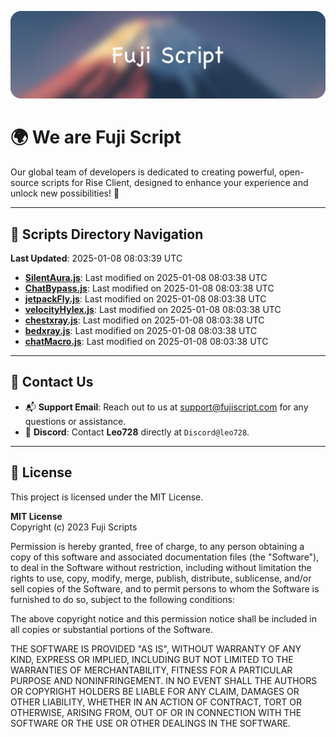 ![Banner](.github/b.webp)

# 🌍 **We are Fuji Script**

Our global team of developers is dedicated to creating powerful, open-source scripts for Rise Client, designed to enhance your experience and unlock new possibilities! 🌟

---
<!-- SCRIPTS_NAVIGATION_START -->
## 📂 **Scripts Directory Navigation**

**Last Updated**: 2025-01-08 08:03:39 UTC

- **[SilentAura.js](scripts/SilentAura.js)**: Last modified on 2025-01-08 08:03:38 UTC
- **[ChatBypass.js](scripts/ChatBypass.js)**: Last modified on 2025-01-08 08:03:38 UTC
- **[jetpackFly.js](scripts/jetpackFly.js)**: Last modified on 2025-01-08 08:03:38 UTC
- **[velocityHylex.js](scripts/velocityHylex.js)**: Last modified on 2025-01-08 08:03:38 UTC
- **[chestxray.js](scripts/chestxray.js)**: Last modified on 2025-01-08 08:03:38 UTC
- **[bedxray.js](scripts/bedxray.js)**: Last modified on 2025-01-08 08:03:38 UTC
- **[chatMacro.js](scripts/chatMacro.js)**: Last modified on 2025-01-08 08:03:38 UTC

<!-- SCRIPTS_NAVIGATION_END -->

---

## 💬 **Contact Us**  
- 📬 **Support Email**: Reach out to us at [support@fujiscript.com](mailto:support@fujiscript.com) for any questions or assistance.  
- 💬 **Discord**: Contact **Leo728** directly at `Discord@leo728`.

---

## 📜 **License**

This project is licensed under the MIT License.  

**MIT License**  
Copyright (c) 2023 Fuji Scripts  

Permission is hereby granted, free of charge, to any person obtaining a copy of this software and associated documentation files (the "Software"), to deal in the Software without restriction, including without limitation the rights to use, copy, modify, merge, publish, distribute, sublicense, and/or sell copies of the Software, and to permit persons to whom the Software is furnished to do so, subject to the following conditions:  

The above copyright notice and this permission notice shall be included in all copies or substantial portions of the Software.  

THE SOFTWARE IS PROVIDED "AS IS", WITHOUT WARRANTY OF ANY KIND, EXPRESS OR IMPLIED, INCLUDING BUT NOT LIMITED TO THE WARRANTIES OF MERCHANTABILITY, FITNESS FOR A PARTICULAR PURPOSE AND NONINFRINGEMENT. IN NO EVENT SHALL THE AUTHORS OR COPYRIGHT HOLDERS BE LIABLE FOR ANY CLAIM, DAMAGES OR OTHER LIABILITY, WHETHER IN AN ACTION OF CONTRACT, TORT OR OTHERWISE, ARISING FROM, OUT OF OR IN CONNECTION WITH THE SOFTWARE OR THE USE OR OTHER DEALINGS IN THE SOFTWARE.  
